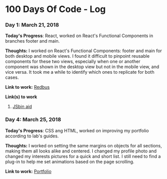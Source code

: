 # 100 Days Of Code - Log

### Day 1: March 21, 2018 

**Today's Progress**: React, worked on React's Functional Components in branches footer and main.

**Thoughts:** I worked on React's Functional Components: footer and main for both desktop and mobile views. I found it difficult to pinpoint reusable components for these two views, especially when one or another component was shown in the desktop view but not in the mobile view, and vice versa. It took me a while to identify which ones to replicate for both cases.

**Link to work:** [Redbus](https://github.com/LizbethFP/redbus)

**Link(s) to work**
1. [JSbin aid](https://jsbin.com/canejirofi/edit?js,console)


### Day 4: March 25, 2018 

**Today's Progress**: CSS ang HTML, worked on improving my portfolio according to lab's guides.

**Thoughts:** I worked on setting the same margins on objects for all sections, making them all looks alike and centered. I changed my profile photo and changed my interests pictures for a quick and short list. I still need to find a plug-in to help me set animations based  on the page scrolling.

**Link to work:** [Portfolio](https://github.com/LizbethFP/portfolio)
